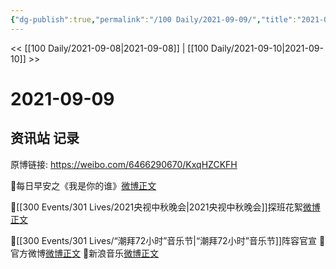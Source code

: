 ```yaml
---
{"dg-publish":true,"permalink":"/100 Daily/2021-09-09/","title":"2021-09-09","created":"2023-04-10T14:08:39.554+08:00","updated":"2023-04-10T14:09:09.501+08:00"}
---
```



<< [[100 Daily/2021-09-08\|2021-09-08]] | [[100 Daily/2021-09-10\|2021-09-10]] >>

# 2021-09-09

## 资讯站 记录

原博链接: https://weibo.com/6466290670/KxqHZCKFH

🌄每日早安之《我是你的谁》[微博正文](https://m.weibo.cn/6466290670/4679426312768465)

🍂[[300 Events/301 Lives/2021央视中秋晚会\|2021央视中秋晚会]]探班花絮[微博正文](https://m.weibo.cn/6466290670/4679658953769840)

🎵[[300 Events/301 Lives/“潮拜72小时”音乐节\|“潮拜72小时”音乐节]]阵容官宣
🎵官方微博[微博正文](https://m.weibo.cn/6466290670/4679610949963583)
🎵新浪音乐[微博正文](https://m.weibo.cn/6466290670/4679538749473572)
